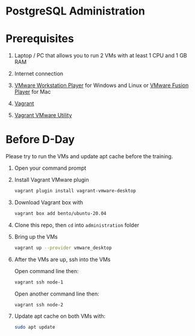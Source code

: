 PostgreSQL Administration
=========================

# Prerequisites

1. Laptop / PC that allows you to run 2 VMs with at least 1 CPU and 1 GB RAM

1. Internet connection

1. [VMware Workstation Player](https://www.vmware.com/asean/products/workstation-player/workstation-player-evaluation.html) for Windows and Linux or [VMware Fusion Player](https://customerconnect.vmware.com/web/vmware/evalcenter?p=fusion-player-personal) for Mac

1. [Vagrant](https://www.vagrantup.com/downloads)

1. [Vagrant VMware Utility](https://www.vagrantup.com/docs/providers/vmware/vagrant-vmware-utility)

# Before D-Day

Please try to run the VMs and update apt cache before the training.

1. Open your command prompt

2. Install Vagrant VMware plugin

    ``` bash
    vagrant plugin install vagrant-vmware-desktop
    ```

3. Download Vagrant box with

    ``` bash
    vagrant box add bento/ubuntu-20.04
    ```

4. Clone this repo, then `cd` into `administration` folder

5. Bring up the VMs

    ``` bash
    vagrant up --provider vmware_desktop
    ```

6. After the VMs are up, ssh into the VMs

    Open command line then:

    ``` bash
    vagrant ssh node-1
    ```

    Open another command line then:

    ``` bash
    vagrant ssh node-2
    ```

7. Update apt cache on both VMs with:

    ``` bash
    sudo apt update
    ```
